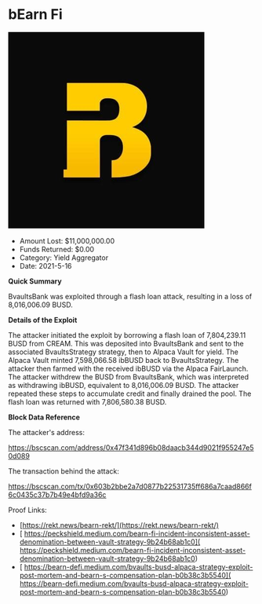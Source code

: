 # bEarn Fi
![bEarn Fi](/rektimages/bEarn-Fi.png)
- Amount Lost: $11,000,000.00
- Funds Returned: $0.00
- Category: Yield Aggregator
- Date: 2021-5-16

**Quick Summary**

BvaultsBank was exploited through a flash loan attack, resulting in a loss of 8,016,006.09 BUSD.

  


 **Details of the Exploit**

The attacker initiated the exploit by borrowing a flash loan of 7,804,239.11 BUSD from CREAM. This was deposited into BvaultsBank and sent to the associated BvaultsStrategy strategy, then to Alpaca Vault for yield. The Alpaca Vault minted 7,598,066.58 ibBUSD back to BvaultsStrategy. The attacker then farmed with the received ibBUSD via the Alpaca FairLaunch. The attacker withdrew the BUSD from BvaultsBank, which was interpreted as withdrawing ibBUSD, equivalent to 8,016,006.09 BUSD. The attacker repeated these steps to accumulate credit and finally drained the pool. The flash loan was returned with 7,806,580.38 BUSD.

  


 **Block Data Reference**

The attacker's address:

https://bscscan.com/address/0x47f341d896b08daacb344d9021f955247e50d089

The transaction behind the attack:

https://bscscan.com/tx/0x603b2bbe2a7d0877b22531735ff686a7caad866f6c0435c37b7b49e4bfd9a36c


Proof Links:
- [https://rekt.news/bearn-rekt/](https://rekt.news/bearn-rekt/)
- [ https://peckshield.medium.com/bearn-fi-incident-inconsistent-asset-denomination-between-vault-strategy-9b24b68ab1c0]( https://peckshield.medium.com/bearn-fi-incident-inconsistent-asset-denomination-between-vault-strategy-9b24b68ab1c0)
- [ https://bearn-defi.medium.com/bvaults-busd-alpaca-strategy-exploit-post-mortem-and-bearn-s-compensation-plan-b0b38c3b5540]( https://bearn-defi.medium.com/bvaults-busd-alpaca-strategy-exploit-post-mortem-and-bearn-s-compensation-plan-b0b38c3b5540)


